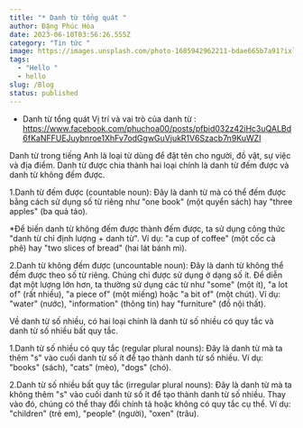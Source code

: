 ```yaml
---
title: "* Danh từ tổng quát "
author: Đặng Phúc Hòa
date: 2023-06-10T03:56:26.555Z
category: "Tin tức "
image: https://images.unsplash.com/photo-1685942962211-bdae665b7a91?ixlib=rb-4.0.3&ixid=M3wxMjA3fDB8MHxlZGl0b3JpYWwtZmVlZHwzfHx8ZW58MHx8fHx8&auto=format&fit=crop&w=500&q=60
tags:
  - "Hello "
  - hello
slug: /Blog
status: published
---
```

* Danh từ tổng quát 
Vị trí và vai trò của danh từ  : https://www.facebook.com/phuchoa00/posts/pfbid032z42iHc3uQALBd6fKaNFFUEJuybnroe1XhFv7odGgwGuVjukR1V6Szacb7n9KuWZl

Danh từ trong tiếng Anh là loại từ dùng để đặt tên cho người, đồ vật, sự việc và địa điểm. Danh từ được chia thành hai loại chính là danh từ đếm được và danh từ không đếm được.

1.Danh từ đếm được (countable noun): Đây là danh từ mà có thể đếm được bằng cách sử dụng số từ riêng như "one book" (một quyển sách) hay "three apples" (ba quả táo). 

*Để biến danh từ không đếm được thành đếm được, ta sử dụng công thức "danh từ chỉ định lượng + danh từ".
Ví dụ: "a cup of coffee" (một cốc cà phê) hay "two slices of bread" (hai lát bánh mì).

2.Danh từ không đếm được (uncountable noun): Đây là danh từ không thể đếm được theo số từ riêng. Chúng chỉ được sử dụng ở dạng số ít. Để diễn đạt một lượng lớn hơn, ta thường sử dụng các từ như "some" (một ít), "a lot of" (rất nhiều), "a piece of" (một miếng) hoặc "a bit of" (một chút).
Ví dụ: "water" (nước), "information" (thông tin) hay "furniture" (đồ nội thất).

Về danh từ số nhiều, có hai loại chính là danh từ số nhiều có quy tắc và danh từ số nhiều bất quy tắc.

1.Danh từ số nhiều có quy tắc (regular plural nouns): Đây là danh từ mà ta thêm "s" vào cuối danh từ số ít để tạo thành danh từ số nhiều.
Ví dụ: "books" (sách), "cats" (mèo), "dogs" (chó).

2.Danh từ số nhiều bất quy tắc (irregular plural nouns): Đây là danh từ mà ta không thêm "s" vào cuối danh từ số ít để tạo thành danh từ số nhiều. Thay vào đó, chúng có thể thay đổi chính tả hoặc không có quy tắc cụ thể.
Ví dụ: "children" (trẻ em), "people" (người), "oxen" (trâu).